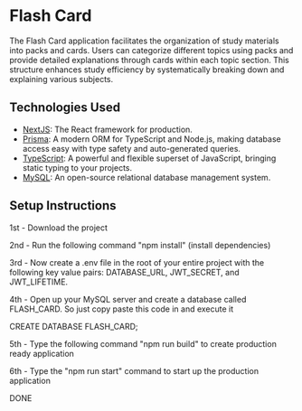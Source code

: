 # Flash Card

The Flash Card application facilitates the organization of study materials into packs and cards. Users can categorize different topics using packs and provide detailed explanations through cards within each topic section. This structure enhances study efficiency by systematically breaking down and explaining various subjects.

## Technologies Used

- [NextJS](https://nextjs.org/): The React framework for production.
- [Prisma](https://www.prisma.io/): A modern ORM for TypeScript and Node.js, making database access easy with type safety and auto-generated queries.
- [TypeScript](https://www.typescriptlang.org/): A powerful and flexible superset of JavaScript, bringing static typing to your projects.
- [MySQL](https://www.mysql.com/): An open-source relational database management system.

## Setup Instructions

1st - Download the project

2nd - Run the following command "npm install" (install dependencies)

3rd - Now create a .env file in the root of your entire project with the following key value pairs: DATABASE_URL, JWT_SECRET, and JWT_LIFETIME.

4th - Open up your MySQL server and create a database called FLASH_CARD. So just copy paste this code in and execute it

CREATE DATABASE FLASH_CARD;

5th - Type the following command "npm run build" to create production ready application

6th - Type the "npm run start" command to start up the production application

DONE

